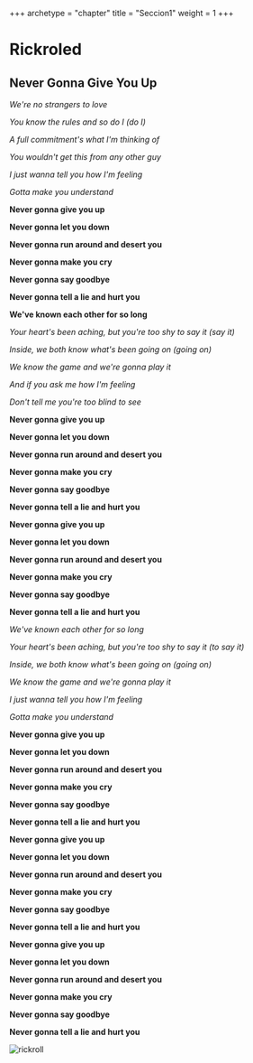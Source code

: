 +++
archetype = "chapter"
title = "Seccion1"
weight = 1
+++

# Rickroled
## Never Gonna Give You Up
*We're no strangers to love*

*You know the rules and so do I (do I)*

*A full commitment's what I'm thinking of*

*You wouldn't get this from any other guy*

*I just wanna tell you how I'm feeling*

*Gotta make you understand*

**Never gonna give you up**

**Never gonna let you down**

**Never gonna run around and desert you**

**Never gonna make you cry**

**Never gonna say goodbye**

**Never gonna tell a lie and hurt you**

**We've known each other for so long**

*Your heart's been aching, but you're too shy to say it (say it)*

*Inside, we both know what's been going on (going on)*

*We know the game and we're gonna play it*

*And if you ask me how I'm feeling*

*Don't tell me you're too blind to see*

**Never gonna give you up**

**Never gonna let you down**

**Never gonna run around and desert you**

**Never gonna make you cry**

**Never gonna say goodbye**

**Never gonna tell a lie and hurt you**

**Never gonna give you up**

**Never gonna let you down**

**Never gonna run around and desert you**

**Never gonna make you cry**

**Never gonna say goodbye**

**Never gonna tell a lie and hurt you**

*We've known each other for so long*

*Your heart's been aching, but you're too shy to say it (to say it)*

*Inside, we both know what's been going on (going on)*

*We know the game and we're gonna play it*

*I just wanna tell you how I'm feeling*

*Gotta make you understand*

**Never gonna give you up**

**Never gonna let you down**

**Never gonna run around and desert you**

**Never gonna make you cry**

**Never gonna say goodbye**

**Never gonna tell a lie and hurt you**

**Never gonna give you up**

**Never gonna let you down**

**Never gonna run around and desert you**

**Never gonna make you cry**

**Never gonna say goodbye**

**Never gonna tell a lie and hurt you**

**Never gonna give you up**

**Never gonna let you down**

**Never gonna run around and desert you**

**Never gonna make you cry**

**Never gonna say goodbye**

**Never gonna tell a lie and hurt you**

![rickroll](/imagenes/rickroll.gif)